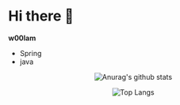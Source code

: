 # Hi there 👋

**w00lam**

- Spring 
- java
 
 <div align="center">
 
![Anurag's github stats](https://github-readme-stats.vercel.app/api?username=w00lam&show_icons=true&theme=tokyonight)

![Top Langs](https://github-readme-stats.vercel.app/api/top-langs/?username=w00lam&layout=compact&theme=tokyonight)
 
</div>
